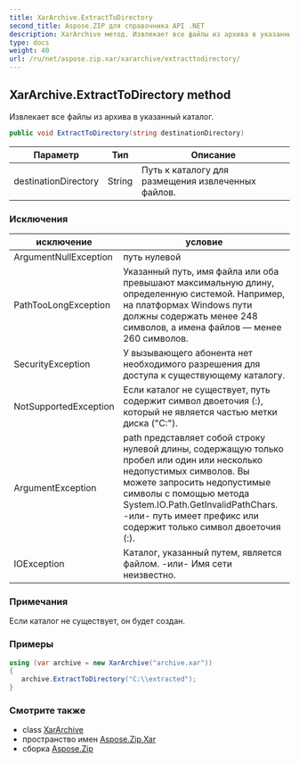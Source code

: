 ```yaml
---
title: XarArchive.ExtractToDirectory
second_title: Aspose.ZIP для справочника API .NET
description: XarArchive метод. Извлекает все файлы из архива в указанный каталог.
type: docs
weight: 40
url: /ru/net/aspose.zip.xar/xararchive/extracttodirectory/
---
```

## XarArchive.ExtractToDirectory method

Извлекает все файлы из архива в указанный каталог.

```csharp
public void ExtractToDirectory(string destinationDirectory)
```

| Параметр | Тип | Описание |
| --- | --- | --- |
| destinationDirectory | String | Путь к каталогу для размещения извлеченных файлов. |

### Исключения

| исключение | условие |
| --- | --- |
| ArgumentNullException | путь нулевой |
| PathTooLongException | Указанный путь, имя файла или оба превышают максимальную длину, определенную системой. Например, на платформах Windows пути должны содержать менее 248 символов, а имена файлов — менее 260 символов. |
| SecurityException | У вызывающего абонента нет необходимого разрешения для доступа к существующему каталогу. |
| NotSupportedException | Если каталог не существует, путь содержит символ двоеточия (:), который не является частью метки диска ("C:\"). |
| ArgumentException | path представляет собой строку нулевой длины, содержащую только пробел или один или несколько недопустимых символов. Вы можете запросить недопустимые символы с помощью метода System.IO.Path.GetInvalidPathChars. -или- путь имеет префикс или содержит только символ двоеточия (:). |
| IOException | Каталог, указанный путем, является файлом. -или- Имя сети неизвестно. |

### Примечания

Если каталог не существует, он будет создан.

### Примеры

```csharp
using (var archive = new XarArchive("archive.xar")) 
{
   archive.ExtractToDirectory("C:\\extracted");
}
```

### Смотрите также

* class [XarArchive](../)
* пространство имен [Aspose.Zip.Xar](../../xararchive/)
* сборка [Aspose.Zip](../../../)


